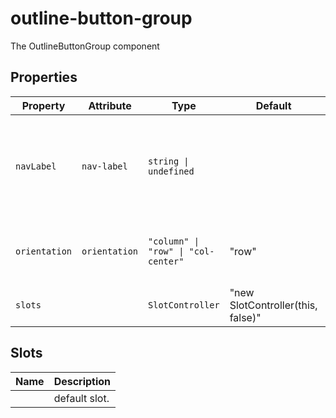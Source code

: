 # outline-button-group

The OutlineButtonGroup component

## Properties

| Property      | Attribute     | Type                                | Default                           | Description                                      |
|---------------|---------------|-------------------------------------|-----------------------------------|--------------------------------------------------|
| `navLabel`    | `nav-label`   | `string \| undefined`               |                                   | If set will wrap list in a nav tag<br />with the passed string set as the aria-label. |
| `orientation` | `orientation` | `"column" \| "row" \| "col-center"` | "row"                             | Sets orientation of list.<br />column \| row     |
| `slots`       |               | `SlotController`                    | "new SlotController(this, false)" |                                                  |

## Slots

| Name | Description   |
|------|---------------|
|      | default slot. |

